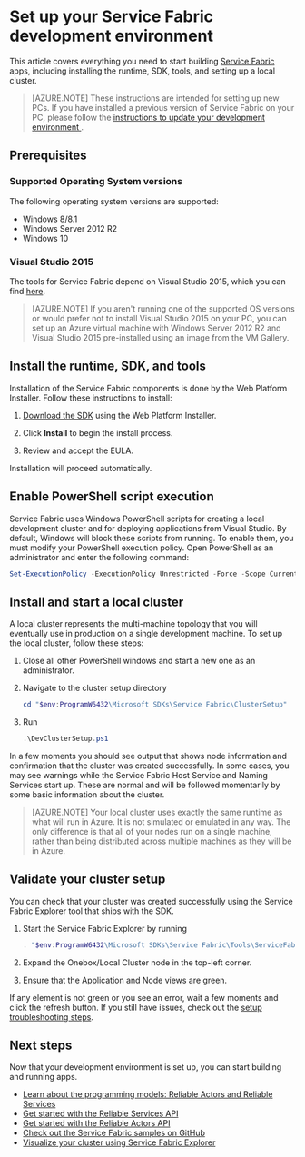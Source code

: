 <properties
   pageTitle="Set up your Service Fabric development environment | Microsoft Azure"
   description="Install the Service Fabric runtime, SDK, and tools and create a local development cluster."
   services="service-fabric"
   documentationCenter=".net"
   authors="seanmck"
   manager="samgeo"
   editor=""/>

<tags
   ms.service="service-fabric"
   ms.date="09/10/2015"
   wacn.date=""/>

# Set up your Service Fabric development environment
 This article covers everything you need to start building [Service Fabric][1] apps, including installing the runtime, SDK, tools, and setting up a local cluster.

 > [AZURE.NOTE] These instructions are intended for setting up new PCs. If you have installed a previous version of Service Fabric on your PC, please follow the [instructions to update your development environment ](/documentation/articles/service-fabric-update-your-development-environment).

## Prerequisites
### Supported Operating System versions
The following operating system versions are supported:

- Windows 8/8.1
- Windows Server 2012 R2
- Windows 10

### Visual Studio 2015

The tools for Service Fabric depend on Visual Studio 2015, which you can find [here][2].

> [AZURE.NOTE] If you aren't running one of the supported OS versions or would prefer not to install Visual Studio 2015 on your PC, you can set up an Azure virtual machine with Windows Server 2012 R2 and Visual Studio 2015 pre-installed using an image from the VM Gallery.

## Install the runtime, SDK, and tools

Installation of the Service Fabric components is done by the Web Platform Installer. Follow these instructions to install:

1. [Download the SDK][3] using the Web Platform Installer.

2. Click **Install** to begin the install process.

3. Review and accept the EULA.

Installation will proceed automatically.

## Enable PowerShell script execution

Service Fabric uses Windows PowerShell scripts for creating a local development cluster and for deploying applications from Visual Studio. By default, Windows will block these scripts from running. To enable them, you must modify your PowerShell execution policy. Open PowerShell as an administrator and enter the following command:

```powershell
Set-ExecutionPolicy -ExecutionPolicy Unrestricted -Force -Scope CurrentUser
```

## Install and start a local cluster
A local cluster represents the multi-machine topology that you will eventually use in production on a single development machine. To set up the local cluster, follow these steps:


1. Close all other PowerShell windows and start a new one as an administrator.

2. Navigate to the cluster setup directory

    ```powershell
    cd "$env:ProgramW6432\Microsoft SDKs\Service Fabric\ClusterSetup"
    ```
    
3. Run

    ```powershell
    .\DevClusterSetup.ps1
    ```

In a few moments you should see output that shows node information and confirmation that the cluster was created successfully. In some cases, you may see warnings while the Service Fabric Host Service and Naming Services start up. These are normal and will be followed momentarily by some basic information about the cluster.

> [AZURE.NOTE] Your local cluster uses exactly the same runtime as what will run in Azure. It is not simulated or emulated in any way. The only difference is that all of your nodes run on a single machine, rather than being distributed across multiple machines as they will be in Azure.

## Validate your cluster setup

You can check that your cluster was created successfully using the Service Fabric Explorer tool that ships with the SDK.

1. Start the Service Fabric Explorer by running 

    ```powershell
    . "$env:ProgramW6432\Microsoft SDKs\Service Fabric\Tools\ServiceFabricExplorer\ServiceFabricExplorer.exe"
    ```

2. Expand the Onebox/Local Cluster node in the top-left corner.

3. Ensure that the Application and Node views are green.

If any element is not green or you see an error, wait a few moments and click the refresh button. If you still have issues, check out the [setup troubleshooting steps](/documentation/articles/service-fabric-troubleshoot-local-cluster-setup).

## Next steps
Now that your development environment is set up, you can start building and running apps.

- [Learn about the programming models: Reliable Actors and Reliable Services](/documentation/articles/service-fabric-choose-framework)
- [Get started with the Reliable Services API](/documentation/articles/service-fabric-reliable-services-quick-start)
- [Get started with the Reliable Actors API](/documentation/articles/service-fabric-reliable-actors-get-started)
- [Check out the Service Fabric samples on GitHub](https://github.com/azure/servicefabric-samples)
- [Visualize your cluster using Service Fabric Explorer](/documentation/articles/service-fabric-visualizing-your-cluster)

[1]: http://azure.microsoft.com/en-us/campaigns/service-fabric/ "Service Fabric campaign page"
[2]: http://go.microsoft.com/fwlink/?LinkId=517106 "VS RC"
[3]:http://www.microsoft.com/web/handlers/webpi.ashx?command=getinstallerredirect&appid=MicrosoftAzure-ServiceFabric "WebPI link"
